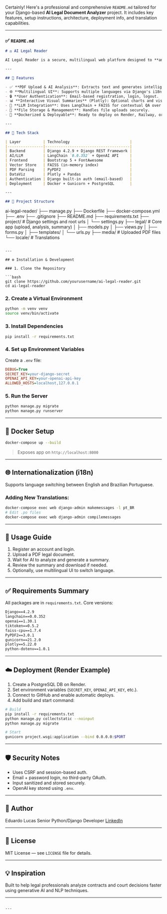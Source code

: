 Certainly! Here's a professional and comprehensive `README.md` tailored for your Django-based **AI Legal Document Analyzer** project. It includes key features, setup instructions, architecture, deployment info, and translation capabilities.

---

### ✅ `README.md`

```markdown
# ⚖️ AI Legal Reader

AI Legal Reader is a secure, multilingual web platform designed to **analyze legal PDF documents using AI**. Built with Django, LangChain, OpenAI, and Bootstrap 5, it extracts, summarizes, and displays key legal insights in a clean and modern UI — helping legal professionals save time and reduce risk.

---

## 🚀 Features

- ✅ **PDF Upload & AI Analysis**: Extracts text and generates intelligent summaries using OpenAI models.
- 🌐 **Multilingual UI**: Supports multiple languages via Django's i18n framework (`pt-BR`, `en`, etc.).
- 🔒 **User Authentication**: Email-based registration, login, logout.
- 📊 **Interactive Visual Summaries** (Plotly): Optional charts and visualizations for legal metrics.
- 🧠 **LLM Integration**: Uses LangChain + FAISS for contextual QA over uploaded documents.
- 📁 **File Storage & Management**: Handles file uploads securely.
- 🐳 **Dockerized & Deployable**: Ready to deploy on Render, Railway, or any container-based cloud.

---

## 🧱 Tech Stack

| Layer          | Technology                           |
|----------------|--------------------------------------|
| Backend        | Django 4.2.9 + Django REST Framework |
| AI/LLM         | LangChain `0.0.352` + OpenAI API     |
| Frontend       | Bootstrap 5 + FontAwesome            |
| Vector Store   | FAISS (in-memory index)              |
| PDF Parsing    | PyPDF2                               |
| DataViz        | Plotly + Pandas                      |
| Authentication | Django built-in auth (email-based)   |
| Deployment     | Docker + Gunicorn + PostgreSQL       |

---

## 📂 Project Structure

```

ai-legal-reader/
├── manage.py
├── Dockerfile
├── docker-compose.yml
├── .env
├── .gitignore
├── README.md
├── requirements.txt
├── project/               # Django settings and root urls
│   └── settings.py
├── legal/                 # Core app (upload, analysis, summary)
│   ├── models.py
│   ├── views.py
│   ├── forms.py
│   ├── templates/
│   └── urls.py
├── media/                 # Uploaded PDF files
└── locale/                # Translations

````

---

## ⚙️ Installation & Development

### 1. Clone the Repository

```bash
git clone https://github.com/yourusername/ai-legal-reader.git
cd ai-legal-reader
````

### 2. Create a Virtual Environment

```bash
python -m venv venv
source venv/bin/activate
```

### 3. Install Dependencies

```bash
pip install -r requirements.txt
```

### 4. Set up Environment Variables

Create a `.env` file:

```ini
DEBUG=True
SECRET_KEY=your-django-secret
OPENAI_API_KEY=your-openai-api-key
ALLOWED_HOSTS=localhost,127.0.0.1
```

### 5. Run the Server

```bash
python manage.py migrate
python manage.py runserver
```

---

## 🐳 Docker Setup

```bash
docker-compose up --build
```

> Exposes app on `http://localhost:8000`

---

## 🌐 Internationalization (i18n)

Supports language switching between English and Brazilian Portuguese.

### Adding New Translations:

```bash
docker-compose exec web django-admin makemessages -l pt_BR
# Edit .po files
docker-compose exec web django-admin compilemessages
```

---

## 📄 Usage Guide

1. Register an account and login.
2. Upload a PDF legal document.
3. Wait for AI to analyze and generate a summary.
4. Review the summary and download if needed.
5. Optionally, use multilingual UI to switch language.

---

## ✅ Requirements Summary

All packages are in `requirements.txt`. Core versions:

```txt
Django==4.2.9
langchain==0.0.352
openai==1.30.1
tiktoken==0.5.2
faiss-cpu==1.7.4
PyPDF2==3.0.1
gunicorn==21.2.0
plotly==5.22.0
python-dotenv==1.0.1
```

---

## ☁️ Deployment (Render Example)

1. Create a PostgreSQL DB on Render.
2. Set environment variables (`SECRET_KEY`, `OPENAI_API_KEY`, etc.).
3. Connect to GitHub and enable automatic deploys.
4. Add build and start command:

```bash
# Build
pip install -r requirements.txt
python manage.py collectstatic --noinput
python manage.py migrate

# Start
gunicorn project.wsgi:application --bind 0.0.0.0:$PORT
```

---

## 🛡 Security Notes

* Uses CSRF and session-based auth.
* Email + password login, no third-party OAuth.
* Input sanitized and stored securely.
* OpenAI key stored using `.env`.

---

## 👤 Author

Eduardo Lucas
Senior Python/Django Developer
[LinkedIn](linkedin.com/in/eduadolucas40)

---

## 📝 License

MIT License — see `LICENSE` file for details.

---

## 💡 Inspiration

Built to help legal professionals analyze contracts and court decisions faster using generative AI and NLP techniques.

---

```

---

